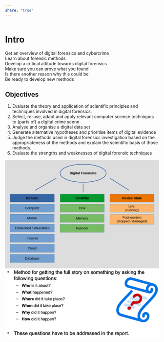 ```yaml
---
share: "true"
---
```

  
```table-of-contents  
```  
  
# Intro  
Get an overview of digital forensics and cybercrime  
Learn about forensic methods  
Develop a critical attitude towards digital forensics  
	Make sure you can prove what you found  
	Is there another reason why this could be  
Be ready to develop new methods  
## Objectives  
1. Evaluate the theory and application of scientific principles and techniques involved in digital forensics.  
2. Select, re-use, adapt and apply relevant computer science techniques to (parts of) a digital crime scene  
3. Analyse and organise a digital data set  
4. Generate alternative hypotheses and prioritise items of digital evidence  
5. Judge the methods used in digital forensics investigation based on the appropriateness of the methods and explain the scientific basis of those methods.  
6. Evaluate the strengths and weaknesses of digital forensic techniques  
  
![Pasted image 20250206115938.png](../Pasted%20image%2020250206115938.png)  
![Pasted image 20250206121807.png](../Pasted%20image%2020250206121807.png)  
